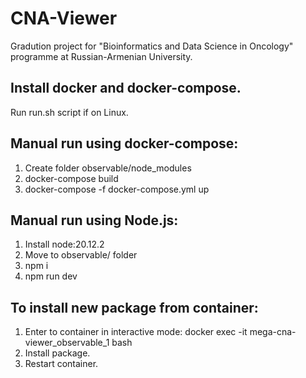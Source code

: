 # CNA-Viewer

Gradution project for "Bioinformatics and Data Science in Oncology" programme at Russian-Armenian University.

## Install docker and docker-compose.

Run run.sh script if on Linux.

## Manual run using docker-compose:

1. Create folder observable/node_modules
2. docker-compose build
3. docker-compose -f docker-compose.yml up

## Manual run using Node.js:

1. Install node:20.12.2
2. Move to observable/ folder
3. npm i
4. npm run dev

## To install new package from container:

1. Enter to container in interactive mode: docker exec -it mega-cna-viewer_observable_1 bash
2. Install package.
3. Restart container.
